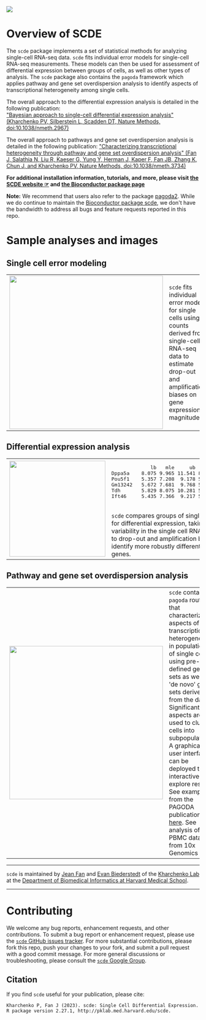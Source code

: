 [![](https://img.shields.io/badge/release%20version-2.27.1-green.svg)](https://www.bioconductor.org/packages/scde)

# Overview of SCDE

The `scde` package implements a set of statistical methods for analyzing single-cell RNA-seq data. `scde` fits individual error models for single-cell RNA-seq measurements. These models can then be used for assessment of differential expression between groups of cells, as well as other types of analysis. The `scde` package also contains the `pagoda` framework which applies pathway and gene set overdispersion analysis to identify aspects of transcriptional heterogeneity among single cells. 
  
The overall approach to the differential expression analysis is detailed in the following publication:  
["Bayesian approach to single-cell differential expression analysis" (Kharchenko PV, Silberstein L, Scadden DT, Nature Methods, doi:10.1038/nmeth.2967)](http://www.nature.com/nmeth/journal/v11/n7/abs/nmeth.2967.html)

The overall approach to pathways and gene set overdispersion analysis is detailed in the following publication:
["Characterizing transcriptional heterogeneity through pathway and gene set overdispersion analysis" (Fan J, Salathia N, Liu R, Kaeser G, Yung Y, Herman J, Kaper F, Fan JB, Zhang K, Chun J, and Kharchenko PV, Nature Methods, doi:10.1038/nmeth.3734)](http://www.nature.com/nmeth/journal/vaop/ncurrent/full/nmeth.3734.html)

**For additional installation information, tutorials, and more, please visit [the SCDE website ☞](http://hms-dbmi.github.io/scde/) and [the Bioconductor package page](https://bioconductor.org/packages/release/bioc/html/scde.html)**

**Note:** We recommend that users also refer to the package [pagoda2](https://github.com/kharchenkolab/pagoda2). While we do continue to maintain the [Bioconductor package scde](https://bioconductor.org/packages/release/bioc/html/scde.html), we don't have the bandwidth to address all bugs and feature requests reported in this repo. 

# Sample analyses and images

## Single cell error modeling
<table>
  <tr>
    <td width=400px>
      <img src="https://github.com/hms-dbmi/scde/blob/develop/inst/figures/pagoda-cell.model.fits-0.png" width="400px">
    </td>
    <td>
      <code>scde</code> fits individual error models for single cells using counts derived from single-cell RNA-seq data to estimate drop-out and amplification biases on gene expression magnitude.
    </td>
  </tr>
</table>

## Differential expression analysis
<table>
  <tr>
    <td width=250px>
      <img src="https://github.com/hms-dbmi/scde/blob/develop/inst/figures/scde-diffexp3-1.png" width="250px">
    </td>
    <td>
      <pre>
             lb   mle     ub    ce     Z    cZ
Dppa5a    8.075 9.965 11.541 8.075 7.160 5.968
Pou5f1    5.357 7.208  9.178 5.357 7.160 5.968
Gm13242   5.672 7.681  9.768 5.672 7.159 5.968
Tdh       5.829 8.075 10.281 5.829 7.159 5.968
Ift46     5.435 7.366  9.217 5.435 7.150 5.968</pre>
      <br>
      <code>scde</code> compares groups of single cells and tests for differential expression, taking into account variability in the single cell RNA-seq data due to drop-out and amplification biases in order to identify more robustly differentially expressed genes. 
    </td>
  </tr>
</table>

## Pathway and gene set overdispersion analysis
<table>
  <tr>
    <td width=400px>
      <img src="https://github.com/hms-dbmi/scde/blob/develop/inst/figures/PAGODA.gif" width="400px"> 
    </td>
    <td>
      <code>scde</code> contains <code>pagoda</code> routines that characterize aspects of transcriptional heterogeneity in populations of single cells using pre-defined gene sets as well as 'de novo' gene sets derived from the data. Significant aspects are used to cluster cells into subpopulations. A graphical user interface can be deployed to interactively explore results. See examples from the PAGODA publication <a href="http://pklab.med.harvard.edu/scde/pagoda.links.html">here</a>. See analysis of the PBMC data from 10x Genomics <a href="http://pklab.med.harvard.edu/cgi-bin/R/rook/10x.pbmc/index.html">here</a>.
    </td>
  </tr>
</table>
    
---
    
`scde` is maintained by [Jean Fan](https://github.com/jefworks) and [Evan Biederstedt](https://github.com/evanbiederstedt) of the [Kharchenko Lab](http://pklab.med.harvard.edu/) at the [Department of Biomedical Informatics at Harvard Medical School](https://github.com/hms-dbmi).

---

# Contributing

We welcome any bug reports, enhancement requests, and other contributions. To submit a bug report or enhancement request, please use the [`scde` GitHub issues tracker](https://github.com/hms-dbmi/scde/issues). For more substantial contributions, please fork this repo, push your changes to your fork, and submit a pull request with a good commit message. For more general discussions or troubleshooting, please consult the [`scde` Google Group](http://hms-dbmi.github.io/scde/help.html).  


## Citation
If you find `scde` useful for your publication, please cite:

```
Kharchenko P, Fan J (2023). scde: Single Cell Differential Expression. 
R package version 2.27.1, http://pklab.med.harvard.edu/scde.
```
